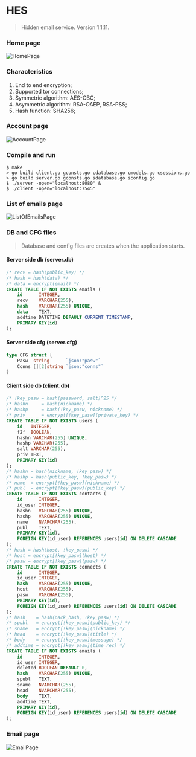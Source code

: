 # HES

> Hidden email service. Version 1.1.11.

### Home page
<img src="/cmd/HES/userside/images/HES1.png" alt="HomePage"/>

### Characteristics
1. End to end encryption;
2. Supported tor connections;
3. Symmetric algorithm: AES-CBC;
4. Asymmetric algorithm: RSA-OAEP, RSA-PSS;
5. Hash function: SHA256;

### Account page
<img src="/cmd/HES/userside/images/HES4.png" alt="AccountPage"/>

### Compile and run
```
$ make
> go build client.go gconsts.go cdatabase.go cmodels.go csessions.go
> go build server.go gconsts.go sdatabase.go sconfig.go
$ ./server -open="localhost:8080" &
$ ./client -open="localhost:7545"
```

### List of emails page
<img src="/cmd/HES/userside/images/HES7.png" alt="ListOfEmailsPage"/>

### DB and CFG files
> Database and config files are creates when the application starts.

#### Server side db (server.db)
```sql
/* recv = hash(public_key) */
/* hash = hash(data) */
/* data = encrypt(email) */
CREATE TABLE IF NOT EXISTS emails (
	id      INTEGER,
	recv    VARCHAR(255),
	hash    VARCHAR(255) UNIQUE,
	data    TEXT,
	addtime DATETIME DEFAULT CURRENT_TIMESTAMP,
	PRIMARY KEY(id)
);
```

#### Server side cfg (server.cfg)
```go
type CFG struct {
	Pasw  string      `json:"pasw"`
	Conns [][2]string `json:"conns"`
}
```

#### Client side db (client.db)
```sql
/* !key_pasw = hash(password, salt)^25 */
/* hashn     = hash(nickname) */
/* hashp     = hash(!key_pasw, nickname) */
/* priv      = encrypt[!key_pasw](private_key) */
CREATE TABLE IF NOT EXISTS users (
	id   INTEGER,
	f2f  BOOLEAN,
	hashn VARCHAR(255) UNIQUE,
	hashp VARCHAR(255),
	salt VARCHAR(255),
	priv TEXT,
	PRIMARY KEY(id)
);
/* hashn = hash(nickname, !key_pasw) */
/* hashp = hash(public_key, !key_pasw) */
/* name  = encrypt[!key_pasw](nickname) */
/* publ  = encrypt[!key_pasw](public_key) */
CREATE TABLE IF NOT EXISTS contacts (
	id      INTEGER,
	id_user INTEGER,
	hashn   VARCHAR(255) UNIQUE,
	hashp   VARCHAR(255) UNIQUE,
	name    NVARCHAR(255),
	publ    TEXT,
	PRIMARY KEY(id),
	FOREIGN KEY(id_user) REFERENCES users(id) ON DELETE CASCADE
);
/* hash = hash(host, !key_pasw) */
/* host = encrypt[!key_pasw](host) */
/* pasw = encrypt[!key_pasw](pasw) */
CREATE TABLE IF NOT EXISTS connects (
	id      INTEGER,
	id_user INTEGER,
	hash    VARCHAR(255) UNIQUE,
	host    VARCHAR(255),
	pasw    VARCHAR(255),
	PRIMARY KEY(id),
	FOREIGN KEY(id_user) REFERENCES users(id) ON DELETE CASCADE
);
/* hash    = hash(pack_hash, !key_pasw) */
/* spubl   = encrypt[!key_pasw](public_key) */
/* sname   = encrypt[!key_pasw](nickname) */
/* head    = encrypt[!key_pasw](title) */
/* body    = encrypt[!key_pasw](message) */
/* addtime = encrypt[!key_pasw](time_rec) */
CREATE TABLE IF NOT EXISTS emails (
	id      INTEGER,
	id_user INTEGER,
	deleted BOOLEAN DEFAULT 0,
	hash    VARCHAR(255) UNIQUE,
	spubl   TEXT,
	sname   NVARCHAR(255),
	head    NVARCHAR(255),
	body    TEXT,
	addtime TEXT,
	PRIMARY KEY(id),
	FOREIGN KEY(id_user) REFERENCES users(id) ON DELETE CASCADE
);
```

### Email page
<img src="/cmd/HES/userside/images/HES8.png" alt="EmailPage"/>
